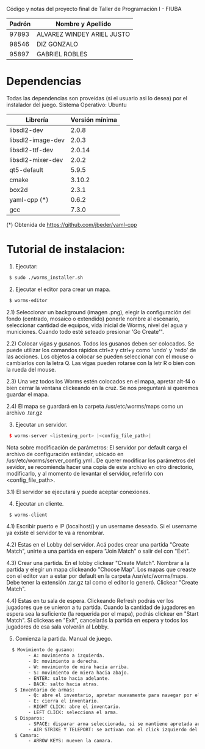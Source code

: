 
Código y notas del proyecto final de Taller de Programación I - FIUBA


| Padrón | Nombre y Apellido         |
|--------|---------------------------|
| 97893 | ALVAREZ WINDEY ARIEL JUSTO |
| 98546 | DIZ GONZALO                |
| 95897 | GABRIEL ROBLES             |

# Dependencias
Todas las dependencias son proveídas (si el usuario asi lo desea) por el instalador del juego.
Sistema Operativo: Ubuntu

| Librería | Versión mínima         |
|--------|---------------------------|
| libsdl2-dev | 2.0.8 |
| libsdl2-image-dev | 2.0.3 |
| libsdl2-ttf-dev | 2.0.14  |
| libsdl2-mixer-dev | 2.0.2 |
| qt5-default | 5.9.5 |
| cmake | 3.10.2 |
| box2d | 2.3.1 |
| yaml-cpp (*) | 0.6.2|
| gcc | 7.3.0 |

(*) Obtenida de https://github.com/jbeder/yaml-cpp

# Tutorial de instalacion:

1) Ejecutar:
```bash
 $ sudo ./worms_installer.sh
```
2) Ejecutar el editor para crear un mapa.
```bash
 $ worms-editor
```
2.1) Seleccionar un background (imagen .png), elegir la configuración del fondo (centrado, mosaico o extendido) ponerle nombre al escenario, seleccionar cantidad de equipos, vida inicial de Worms, nivel del agua y municiones. Cuando todo esté seteado presionar 'Go Create'".
   
   2.2) Colocar vigas y gusanos. Todos los gusanos deben ser colocados. Se puede utilizar los comandos rápidos ctrl+z y ctrl+y como 'undo' y 'redo' de las acciones. Los objetos a colocar se pueden seleccionar con el mouse o cambiarlos con la letra Q. Las vigas pueden rotarse con la letr R o bien con la rueda del mouse.
   
   2.3) Una vez todos los Worms estén colocados en el mapa, apretar alt-f4 o bien cerrar la ventana clickeando en la cruz. Se nos preguntará si queremos guardar el mapa.
   
   2.4) El mapa se guardará en la carpeta /usr/etc/worms/maps como un archivo .tar.gz

3) Ejecutar un servidor.

```c++
 $ worms-server <listening_port> |<config_file_path>|
```
 Nota sobre modificación de parámetros: El servidor por default carga el archivo de configuración estándar, ubicado en /usr/etc/worms/server_config.yml . De querer modificar los parámetros del sevidor, se recomienda hacer una copia de este archivo en otro directorio, modificarlo, y al momento de levantar el servidor, referirlo con <config_file_path>.
 
   3.1) El servidor se ejecutará y puede aceptar conexiones.

4) Ejecutar un cliente.
```bash
 $ worms-client
```
   4.1) Escribir puerto e IP (localhost/<port>) y un username deseado. Si el username ya existe el servidor te va a renombrar.
 
   4.2) Estas en el Lobby del servidor. Acá podes crear una partida "Create Match", unirte a una partida en espera "Join Match" o salir del con "Exit".
  
   4.3) Crear una partida. En el lobby clickear "Create Match". Nombrar a la partida y elegir un mapa clickeando "Choose Map". Los mapas que creaste con el editor van a estar por default en la carpeta /usr/etc/worms/maps. Debe tener la extensión .tar.gz tal como el editor lo generó. Clickear "Create Match".

   4.4) Estas en tu sala de espera. Clickeando Refresh podrás ver los jugadores que se unieron a tu partida. Cuando la cantidad de jugadores en espera sea la suficiente (la requerida por el mapa), podrás clickear en "Start Match". Si clickeas en "Exit", cancelarás la partida en espera y todos los jugadores de esa sala volverán al Lobby.
   
5) Comienza la partida. Manual de juego.
```bash
  $ Movimiento de gusano: 
        - A: movimiento a izquierda.
        - D: movimiento a derecha.
        - W: movimiento de mira hacia arriba.
        - S: movimiento de miera hacia abajo.
        - ENTER: salto hacia adelante.
        - BACK: salto hacia atras.
   $ Inventario de armas:
        - Q: abre el inventario, apretar nuevamente para navegar por el.
        - E: cierra el inventario.
        - RIGHT CLICK: abre el inventario.
        - LEFT CLICK: selecciona el arma.
   $ Disparos:
        - SPACE: disparar arma seleccionada, si se mantiene apretada aumenta la potencia de tiro
        - AIR STRIKE Y TELEPORT: se activan con el click izquierdo del mouse.
   $ Camara:
        - ARROW KEYS: mueven la camara.
```
